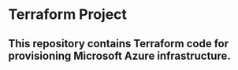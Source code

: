 # Terraform Project

## This repository contains Terraform code for provisioning Microsoft Azure infrastructure.
